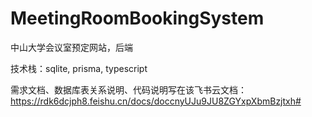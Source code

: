 # MeetingRoomBookingSystem
中山大学会议室预定网站，后端

技术栈：sqlite, prisma, typescript

需求文档、数据库表关系说明、代码说明写在该飞书云文档：https://rdk6dcjph8.feishu.cn/docs/doccnyUJu9JU8ZGYxpXbmBzjtxh#

